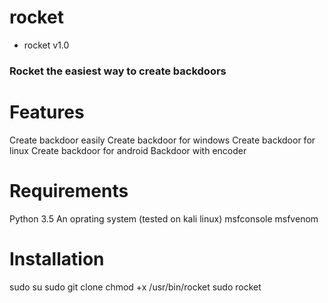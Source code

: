 # rocket
* rocket v1.0
### Rocket the easiest way to create backdoors

# Features
Create backdoor easily
Create backdoor for windows
Create backdoor for linux
Create backdoor for android
Backdoor with encoder

# Requirements
Python 3.5
An oprating system (tested on kali linux)
msfconsole
msfvenom

# Installation
sudo su
sudo git clone
chmod +x /usr/bin/rocket
sudo rocket
